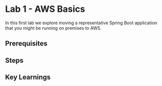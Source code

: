 # Lab 1 - AWS Basics

In this first lab we explore moving a representative Spring Boot 
application that you might be running on premises to AWS.

## Prerequisites

## Steps

## Key Learnings

